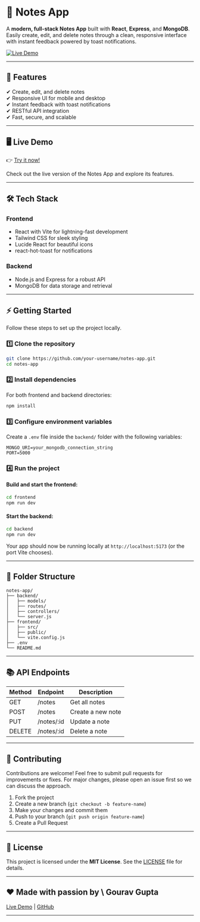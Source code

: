 # 📝 Notes App

A **modern, full-stack Notes App** built with **React**, **Express**, and **MongoDB**. Easily create, edit, and delete notes through a clean, responsive interface with instant feedback powered by toast notifications.

[![Live Demo](https://img.shields.io/badge/Live%20Demo-Visit-green)](https://notesapp-6rs9.onrender.com/)

---

## 🚀 Features

✔ Create, edit, and delete notes  
✔ Responsive UI for mobile and desktop  
✔ Instant feedback with toast notifications  
✔ RESTful API integration  
✔ Fast, secure, and scalable  

---

## 🖥️ Live Demo

👉 [Try it now!](https://notesapp-6rs9.onrender.com/)  

Check out the live version of the Notes App and explore its features.

---

## 🛠️ Tech Stack

### Frontend
- React with Vite for lightning-fast development
- Tailwind CSS for sleek styling
- Lucide React for beautiful icons
- react-hot-toast for notifications

### Backend
- Node.js and Express for a robust API
- MongoDB for data storage and retrieval

---

## ⚡ Getting Started

Follow these steps to set up the project locally.

### 1️⃣ Clone the repository

```bash
git clone https://github.com/your-username/notes-app.git
cd notes-app
````

### 2️⃣ Install dependencies

For both frontend and backend directories:

```bash
npm install
```

### 3️⃣ Configure environment variables

Create a `.env` file inside the `backend/` folder with the following variables:

```env
MONGO_URI=your_mongodb_connection_string
PORT=5000
```

### 4️⃣ Run the project

#### Build and start the frontend:

```bash
cd frontend
npm run dev
```

#### Start the backend:

```bash
cd backend
npm run dev
```

Your app should now be running locally at `http://localhost:5173` (or the port Vite chooses).

---

## 🧩 Folder Structure

```
notes-app/
├── backend/
│   ├── models/
│   ├── routes/
│   ├── controllers/
│   └── server.js
├── frontend/
│   ├── src/
│   ├── public/
│   └── vite.config.js
├── .env
└── README.md
```

---

## 📚 API Endpoints

| Method | Endpoint    | Description       |
| ------ | ----------- | ----------------- |
| GET    | /notes      | Get all notes     |
| POST   | /notes      | Create a new note |
| PUT    | /notes/\:id | Update a note     |
| DELETE | /notes/\:id | Delete a note     |

---

## 🙌 Contributing

Contributions are welcome! Feel free to submit pull requests for improvements or fixes. For major changes, please open an issue first so we can discuss the approach.

1. Fork the project
2. Create a new branch (`git checkout -b feature-name`)
3. Make your changes and commit them
4. Push to your branch (`git push origin feature-name`)
5. Create a Pull Request

---

## 📄 License

This project is licensed under the **MIT License**. See the [LICENSE](LICENSE) file for details.

---

## ❤️ Made with passion by \ Gourav Gupta 

[Live Demo](https://notesapp-6rs9.onrender.com/) | [GitHub](https://github.com/gourav1008/notes-app)

---
